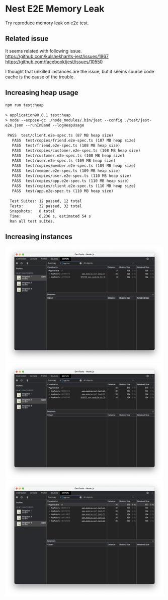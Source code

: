 # Nest E2E Memory Leak

Try reproduce memory leak on e2e test.

## Related issue

It seems related with following issue.  
https://github.com/kulshekhar/ts-jest/issues/1967  
https://github.com/facebook/jest/issues/10550

I thought that unkilled instances are the issue, but it seems source code cache is the cause of the trouble.

## Increasing heap usage

```shell
npm run test:heap

> application@0.0.1 test:heap
> node --expose-gc ./node_modules/.bin/jest --config ./test/jest-e2e.json --runInBand --logHeapUsage

 PASS  test/client.e2e-spec.ts (87 MB heap size)
   PASS  test/copies/friend.e2e-spec.ts (107 MB heap size)
   PASS  test/friend.e2e-spec.ts (108 MB heap size)
   PASS  test/copies/customer.e2e-spec.ts (108 MB heap size)
   PASS  test/customer.e2e-spec.ts (108 MB heap size)
   PASS  test/user.e2e-spec.ts (109 MB heap size)
   PASS  test/copies/member.e2e-spec.ts (109 MB heap size)
   PASS  test/member.e2e-spec.ts (109 MB heap size)
   PASS  test/copies/user.e2e-spec.ts (110 MB heap size)
   PASS  test/copies/app.e2e-spec.ts (110 MB heap size)
   PASS  test/copies/client.e2e-spec.ts (110 MB heap size)
   PASS  test/app.e2e-spec.ts (110 MB heap size)

  Test Suites: 12 passed, 12 total
  Tests:       32 passed, 32 total
  Snapshots:   0 total
  Time:        6.236 s, estimated 54 s
  Ran all test suites.
```

## Increasing instances

![first snapshot](./assets/snapshot-1.png)
![second snapshot](./assets/snapshot-2.png)
![third snapshot](./assets/snapshot-3.png)
